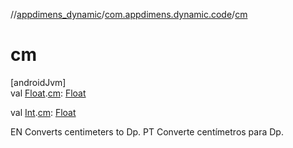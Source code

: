 //[appdimens_dynamic](../../README.md)/[com.appdimens.dynamic.code](README.md)/[cm](cm.md)

# cm

[androidJvm]\
val [Float](https://kotlinlang.org/api/core/kotlin-stdlib/kotlin/-float/index.html).[cm](cm.md): [Float](https://kotlinlang.org/api/core/kotlin-stdlib/kotlin/-float/index.html)

val [Int](https://kotlinlang.org/api/core/kotlin-stdlib/kotlin/-int/index.html).[cm](cm.md): [Float](https://kotlinlang.org/api/core/kotlin-stdlib/kotlin/-float/index.html)

EN Converts centimeters to Dp. PT Converte centímetros para Dp.
